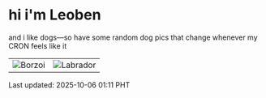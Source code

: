 # hi i'm Leoben

and i like dogs—so have some random dog pics that change whenever my CRON feels like it

|  |  |
|--------|----------|
| ![Borzoi](https://random-dog-vercel.vercel.app/api/random-borzoi?v=1759684299) | ![Labrador](https://random-dog-vercel.vercel.app/api/random-labrador?v=1759684299) |

Last updated: 2025-10-06 01:11 PHT
